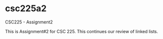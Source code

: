 csc225a2
========

CSC225 - Assignment2

This is Assignment#2 for CSC 225.  This continues our review of linked lists.
